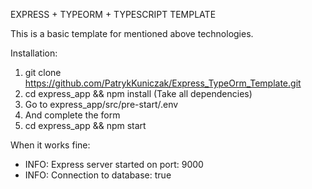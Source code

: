 EXPRESS + TYPEORM + TYPESCRIPT TEMPLATE

This is a basic template for mentioned above technologies.


Installation:

1. git clone https://github.com/PatrykKuniczak/Express_TypeOrm_Template.git
2. cd express_app && npm install (Take all dependencies)
3. Go to express_app/src/pre-start/.env
4. And complete the form
5. cd express_app && npm start

When it works fine:

- INFO: Express server started on port: 9000
- INFO: Connection to database: true